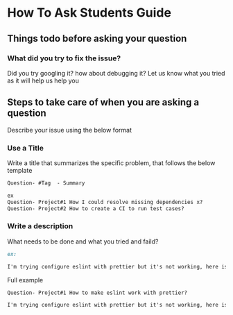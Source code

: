 # How To Ask Students Guide

## Things todo before asking your question

### What did you try to fix the issue?

Did you try googling it? how about debugging it?
Let us know what you tried as it will help us help you

## Steps to take care of when you are asking a question

Describe your issue using the below format

### Use a Title

Write a title that summarizes the specific problem, that follows the below template

```md
Question- #Tag  - Summary
```

```md
ex
Question- Project#1 How I could resolve missing dependencies x?
Question- Project#2 How to create a CI to run test cases?
```

### Write a description

What needs to be done and what you tried and faild?

```md
ex:

I'm trying configure eslint with prettier but it's not working, here is the error I keep getting and I tried using tslint and it worked here are the related files too eslint, prettier config ...etc.
```

Full example

```md
Question- Project#1 How to make eslint work with prettier?

I'm trying configure eslint with prettier but it's not working, here is the error I keep getting and I tried using tslint and it worked here are the related files too eslint, prettier config ...etc.

```
